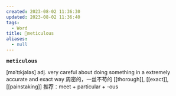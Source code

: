 ```yaml
---
created: 2023-08-02 11:36:30
updated: 2023-08-02 11:36:40
tags:
  - Word
title: 📖meticulous
aliases:
  - null
---
```


<pre><strong>meticulous</strong></pre>
[məˈtɪkjələs]
adj. very careful about doing something in a extremely accurate and exact way 周密的，⼀丝不苟的
[[thorough]], [[exact]], [[painstaking]]
推荐：meet + particular + -ous